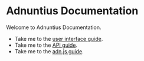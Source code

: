 # Adnuntius Documentation

Welcome to Adnuntius Documentation. 

* Take me to the [user interface guide](user-interface-guides/adnuntius-activation-start.md).
* Take me to the [API guide](api-guide/untitled.md).
* Take me to the [adn.js guide](adn.js/intro.md).

